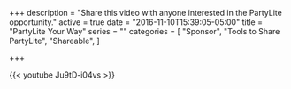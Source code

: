 +++
description = "Share this video with anyone interested in the PartyLite opportunity."
active = true
date = "2016-11-10T15:39:05-05:00"
title = "PartyLite Your Way"
series = ""
categories = [
  "Sponsor",
  "Tools to Share PartyLite",
  "Shareable",
]

+++

{{< youtube Ju9tD-i04vs >}}
